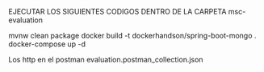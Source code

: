 EJECUTAR LOS SIGUIENTES CODIGOS  DENTRO DE LA CARPETA msc-evaluation

mvnw clean package
docker build -t dockerhandson/spring-boot-mongo .
docker-compose up -d 


Los http en el postman evaluation.postman_collection.json